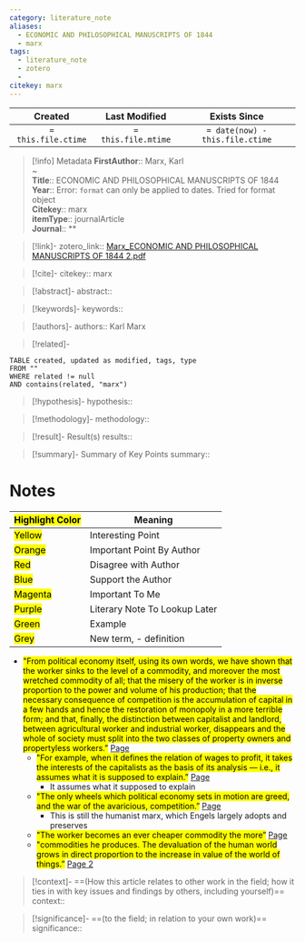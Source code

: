 ```yaml
---
category: literature_note
aliases: 
  - ECONOMIC AND PHILOSOPHICAL MANUSCRIPTS OF 1844
  - marx
tags:
  - literature_note
  - zotero
  - 
citekey: marx
---
```


|       Created       |    Last Modified    |          Exists Since           |
| :-----------------: | :-----------------: | :-----------------------------: |
| `= this.file.ctime` | `= this.file.mtime` | `= date(now) - this.file.ctime` |
>[!info] Metadata
> **FirstAuthor**:: Marx, Karl  
~    
> **Title**:: ECONOMIC AND PHILOSOPHICAL MANUSCRIPTS OF 1844  
> **Year**:: Error: `format` can only be applied to dates. Tried for format object   
> **Citekey**:: marx  
> **itemType**:: journalArticle  
> **Journal**:: **    

> [!link]-
> zotero_link:: [Marx_ECONOMIC AND PHILOSOPHICAL MANUSCRIPTS OF 1844 2.pdf](zotero://select/library/items/IUXMIKXQ)

> [!cite]-
> citekey:: marx

> [!abstract]-
> abstract:: 

> [!keywords]-
> keywords:: 

> [!authors]-
> authors:: Karl Marx

> [!related]-

```dataview
TABLE created, updated as modified, tags, type
FROM ""
WHERE related != null
AND contains(related, "marx")
```

> [!hypothesis]-
> hypothesis:: 

> [!methodology]- 
> methodology:: 

> [!result]- Result(s) 
> results::

> [!summary]- Summary of Key Points
> summary:: 

# Notes

| <mark class="hltr-grey">Highlight Color</mark> | Meaning                       |
| ---------------------------------------------- | ----------------------------- |
| <mark class="hltr-yellow">Yellow</mark>        | Interesting Point             |
| <mark class="hltr-orange">Orange</mark>        | Important Point By Author     |
| <mark class="hltr-red">Red</mark>              | Disagree with Author          |
| <mark class="hltr-blue">Blue</mark>            | Support the Author            |
| <mark class="hltr-magenta">Magenta</mark>      | Important To Me               |
| <mark class="hltr-purple">Purple</mark>        | Literary Note To Lookup Later |
| <mark class="hltr-green">Green</mark>          | Example                       |
| <mark class="hltr-grey">Grey</mark>            | New term, - definition        |

- <mark class="hltr-orange">"From political economy itself, using its own words, we have shown that the worker sinks to the level of a commodity, and moreover the most wretched commodity of all; that the misery of the worker is in inverse proportion to the power and volume of his production; that the necessary consequence of competition is the accumulation of capital in a few hands and hence the restoration of monopoly in a more terrible form; and that, finally, the distinction between capitalist and landlord, between agricultural worker and industrial worker, disappears and the whole of society must split into the two classes of property owners and propertyless workers.”</mark> [Page ](zotero://open-pdf/library/items/IUXMIKXQ?page=&annotation=ESVNPG4T) 
	- <mark class="hltr-orange">"For example, when it defines the relation of wages to profit, it takes the interests of the capitalists as the basis of its analysis — i.e., it assumes what it is supposed to explain.”</mark> [Page ](zotero://open-pdf/library/items/IUXMIKXQ?page=&annotation=HTZTQUHV) 
	 	- It assumes what it supposed to explain 
	- <mark class="hltr-red">"The only wheels which political economy sets in motion are greed, and the war of the avaricious, competition.”</mark> [Page ](zotero://open-pdf/library/items/IUXMIKXQ?page=&annotation=U2KR9U2E) 
	 	- This is still the humanist marx, which Engels largely adopts and preserves 
	- <mark class="hltr-orange">"The worker becomes an ever cheaper commodity the more”</mark> [Page ](zotero://open-pdf/library/items/IUXMIKXQ?page=&annotation=SCH4BIPW) 
	- <mark class="hltr-orange">"commodities he produces. The devaluation of the human world grows in direct proportion to the increase in value of the world of things.”</mark> [Page 2](zotero://open-pdf/library/items/IUXMIKXQ?page=2&annotation=QKK4UNCC) 

> [!context]-
> ==(How this article relates to other work in the field; how it ties in with key issues and findings by others, including yourself)==
> context:: 

> [!significance]-
> ==(to the field; in relation to your own work)==
> significance:: 